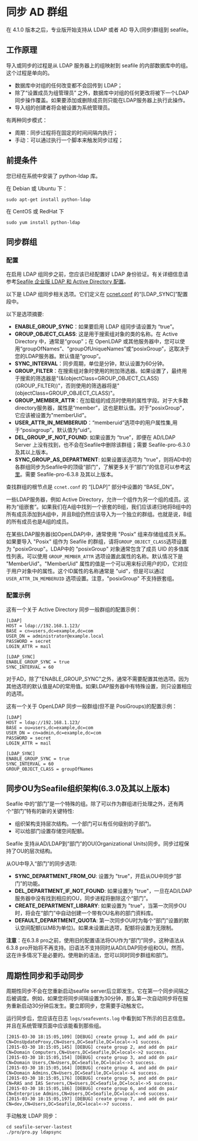 # 同步 AD 群组

在 4.1.0 版本之后，专业版开始支持从 LDAP 或者 AD 导入(同步)群组到 seafile。

## 工作原理

导入或同步的过程是从 LDAP 服务器上的组映射到 seafile 的内部数据库中的组。这个过程是单向的。

* 数据库中对组的任何改变都不会回传到 LDAP；
* 除了“设置成员为组管理员” 之外，数据库中对组的任何更改将被下一个LDAP同步操作覆盖。如果要添加或删除成员则只能在LDAP服务器上执行此操作。
* 导入组的创建者将会被设置为系统管理员。

有两种同步模式：

* 周期：同步过程将在固定的时间间隔内执行；
* 手动：可以通过执行一个脚本来触发同步过程；

## 前提条件

您已经在系统中安装了 python-ldap 库。

在 Debian 或 Ubuntu 下：

```
sudo apt-get install python-ldap
```

在 CentOS 或 RedHat 下

```
sudo yum install python-ldap
```

## 同步群组

### 配置

在启用 LDAP 组同步之前，您应该已经配置好 LDAP 身份验证。有关详细信息请参考[Seafile 企业版 LDAP 和 Active Directory 配置](using_ldap.md)。

以下是 LDAP 组同步相关选项。它们定义在 [ccnet.conf](../config/ccent-conf.md) 的“[LDAP_SYNC]”配置段中。

以下是选项摘要:

* **ENABLE_GROUP_SYNC**：如果要启用 LDAP 组同步请设置为 “true”。
* **GROUP_OBJECT_CLASS**: 这是用于搜索组对象的类的名称。在 Active Directory 中，通常是“group”；在 OpenLDAP 或其他服务器中，您可以使用“groupOfNames”、“groupOfUniqueNames”或“posixGroup”，这取决于您的LDAP服务器。默认值是“group”。
* **SYNC_INTERVAL**：同步周期，单位是分钟，默认设置为60分钟。
* **GROUP_FILTER**：在搜索组对象时使用的附加筛选器。如果设置了，最终用于搜索的筛选器是"(&(objectClass=GROUP_OBJECT_CLASS)(GROUP_FILTER))"，否则使用的筛选器将是"(objectClass=GROUP_OBJECT_CLASS)"。
* **GROUP_MEMBER_ATTR**：在加载组的成员时使用的属性字段。对于大多数directory服务器，属性是“member”，这也是默认值。对于"posixGroup"，它应该被设置为"memberUid"。
* **USER_ATTR_IN_MEMBERUID**：“memberuid”选项中的用户属性集,用于“posixgroup”。默认值为“uid”。
* **DEL_GROUP_IF_NOT_FOUND**: 如果设置为 “true”，即便在 AD/LDAP Server 上没有找到，也不会在Seafile中删除该群组；需要 Seafile-pro-6.3.0 及其以上版本。
* **SYNC_GROUP_AS_DEPARTMENT**: 如果设置该选项为 "true"，则将AD中的各群组同步为Seafile中的顶级“部门”，了解更多关于“部门”的信息可以参考[这里](https://help.seafile.com/zh/web_client/use_organization.html)。需要 Seafile-pro-6.3.8 及其以上版本。

查找群组的根节点是 `ccnet.conf` 的 “[LDAP]” 部分中设置的 “BASE_DN”。

一些LDAP服务器，例如 Active Directory，允许一个组作为另一个组的成员。这称为“组嵌套”。如果我们在A组中找到一个嵌套的B组，我们应该递归地将B组中的所有成员添加到A组中，并且B组仍然应该导入为一个独立的群组。也就是说，B组的所有成员也是A组的成员。

在某些LDAP服务器(如OpenLDAP)中，通常使用 "Posix" 组来存储组成员关系。如果要导入 "Posix" 组作为 Seafile 的群组，请将`GROUP_OBJECT_CLASS`选项设置为 "posixGroup"。LDAP中的 "posixGroup" 对象通常包含了成员 UID 的多值属性列表。可以使用 `GROUP_MEMBER_ATTR` 选项设置此属性的名称。默认情况下是 "MemberUid"。"MemberUid" 属性的值是一个可以用来标识用户的ID，它对应于用户对象中的属性。这个ID属性的名称通常是 "uid"，但是可以通过 `USER_ATTR_IN_MEMBERUID` 选项设置。注意，"posixGroup" 不支持嵌套组。

### 配置示例

这有一个关于 Active Directory 同步一般群组的配置示例：

```
[LDAP]
HOST = ldap://192.168.1.123/
BASE = cn=users,dc=example,dc=com
USER_DN = administrator@example.local
PASSWORD = secret
LOGIN_ATTR = mail

[LDAP_SYNC]
ENABLE_GROUP_SYNC = true
SYNC_INTERVAL = 60
```

对于AD，除了"ENABLE_GROUP_SYNC"之外，通常不需要配置其他选项。因为其他选项的默认值是AD的常用值。如果LDAP服务器中有特殊设置，则只设置相应的选项。

这有一个关于 OpenLDAP 同步一般群组(但不是 PosiGroups)的配置示例：

```
[LDAP]
HOST = ldap://192.168.1.123/
BASE = ou=users,dc=example,dc=com
USER_DN = cn=admin,dc=example,dc=com
PASSWORD = secret
LOGIN_ATTR = mail

[LDAP_SYNC]
ENABLE_GROUP_SYNC = true
SYNC_INTERVAL = 60
GROUP_OBJECT_CLASS = groupOfNames
```

## 同步OU为Seafile组织架构(6.3.0及其以上版本)

Seafile 中的“部门”是一个特殊的组。除了可以作为群组进行处理之外，还有两个“部门”特有的新的关键特性:

* 组织架构支持层次结构。一个部门可以有任何级别的子部门。
* 可以给部门设置存储空间配额。

Seafile 支持从AD/LDAP到“部门”的OU(Organizational Units)同步。同步过程保持了OU的层次结构。

从OU中导入“部门”的同步选项:

* **SYNC_DEPARTMENT_FROM_OU**: 设置为 "true"，开启从OU中同步“部门”的功能。
* **DEL_DEPARTMENT_IF_NOT_FOUND**: 如果设置为 "true"，一旦在AD/LDAP服务器中没有找到相应的OU，同步进程将删除这个“部门”。
* **CREATE_DEPARTMENT_LIBRARY**: 如果设置为 "true"，当第一次同步OU时，将会在“部门”中自动创建一个带有OU名称的部门资料库。
* **DEFAULT_DEPARTMENT_QUOTA**: 第一次同步OU时为每个“部门”设置的默认空间配额(以MB为单位)。如果未设置此选项，配额将设置为无限制。

**注意**：在6.3.8 pro之前，使用旧的配置语法将OU作为“部门”同步。这种语法从6.3.8 pro开始将不再支持。旧语法不支持同时从AD/LDAP同步组和OU。然而，这在许多情况下是必要的。使用新的语法，您可以同时同步群组和部门。

## 周期性同步和手动同步

周期性同步不会在您重新启动seafile server后立即发生。它在第一个同步间隔之后被调度。例如，如果您将同步间隔设置为30分钟，那么第一次自动同步将在服务重新启动30分钟后发生。要立即同步，您需要手动触发它。

运行同步后，您应该在日志 `logs/seafevents.log` 中看到如下所示的日志信息。并且在系统管理页面中应该能看到那些组。

```
[2015-03-30 18:15:05,109] [DEBUG] create group 1, and add dn pair CN=DnsUpdateProxy,CN=Users,DC=Seafile,DC=local<->1 success.
[2015-03-30 18:15:05,145] [DEBUG] create group 2, and add dn pair CN=Domain Computers,CN=Users,DC=Seafile,DC=local<->2 success.
[2015-03-30 18:15:05,154] [DEBUG] create group 3, and add dn pair CN=Domain Users,CN=Users,DC=Seafile,DC=local<->3 success.
[2015-03-30 18:15:05,164] [DEBUG] create group 4, and add dn pair CN=Domain Admins,CN=Users,DC=Seafile,DC=local<->4 success.
[2015-03-30 18:15:05,176] [DEBUG] create group 5, and add dn pair CN=RAS and IAS Servers,CN=Users,DC=Seafile,DC=local<->5 success.
[2015-03-30 18:15:05,186] [DEBUG] create group 6, and add dn pair CN=Enterprise Admins,CN=Users,DC=Seafile,DC=local<->6 success.
[2015-03-30 18:15:05,197] [DEBUG] create group 7, and add dn pair CN=dev,CN=Users,DC=Seafile,DC=local<->7 success.
```

手动触发 LDAP 同步：

```
cd seafile-server-lastest
./pro/pro.py ldapsync
```
